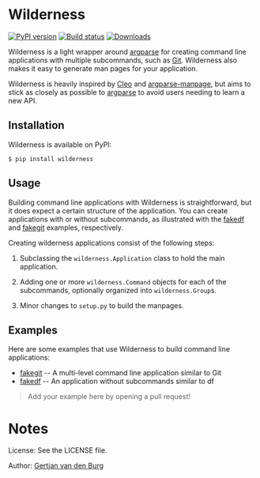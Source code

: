 # Wilderness

[![PyPI version](https://badge.fury.io/py/wilderness.svg)](https://pypi.org/project/wilderness)
[![Build status](https://github.com/GjjvdBurg/wilderness/workflows/build/badge.svg)](https://github.com/GjjvdBurg/wilderness/actions)
[![Downloads](https://pepy.tech/badge/wilderness)](https://pepy.tech/project/wilderness)

Wilderness is a light wrapper around [argparse][argparse] for creating command 
line applications with multiple subcommands, such as [Git][git]. Wilderness 
also makes it easy to generate man pages for your application.

Wilderness is heavily inspired by [Cleo][cleo] and 
[argparse-manpage][argparse-manpage], but aims to stick as closely as possible 
to [argparse][argparse] to avoid users needing to learn a new API.

## Installation

Wilderness is available on PyPI:

```
$ pip install wilderness
```

## Usage

Building command line applications with Wilderness is straightforward, but it 
does expect a certain structure of the application. You can create 
applications with or without subcommands, as illustrated with the 
[fakedf][fakedf] and [fakegit][fakegit] examples, respectively.

Creating wilderness applications consist of the following steps:

1. Subclassing the ``wilderness.Application`` class to hold the main 
   application.

2. Adding one or more ``wilderness.Command`` objects for each of the 
   subcommands, optionally organized into ``wilderness.Group``s.

3. Minor changes to ``setup.py`` to build the manpages.

## Examples

Here are some examples that use Wilderness to build command line applications:

* [fakegit][fakegit] -- A multi-level command line application similar to Git
* [fakedf][fakedf] -- An application without subcommands similar to df

> Add your example here by opening a pull request!

# Notes

License: See the LICENSE file.

Author: [Gertjan van den Burg][gertjan]

[argparse-manpage]: https://github.com/praiskup/argparse-manpage
[argparse]: https://docs.python.org/3/library/argparse.html
[cleo]: https://github.com/sdispater/cleo
[fakedf]: https://github.com/GjjvdBurg/wilderness/tree/master/examples/fakedf
[fakegit]: https://github.com/GjjvdBurg/wilderness/tree/master/examples/fakegit
[gertjan]: https://gertjanvandenburg.com
[git]: https://git-scm.com/
